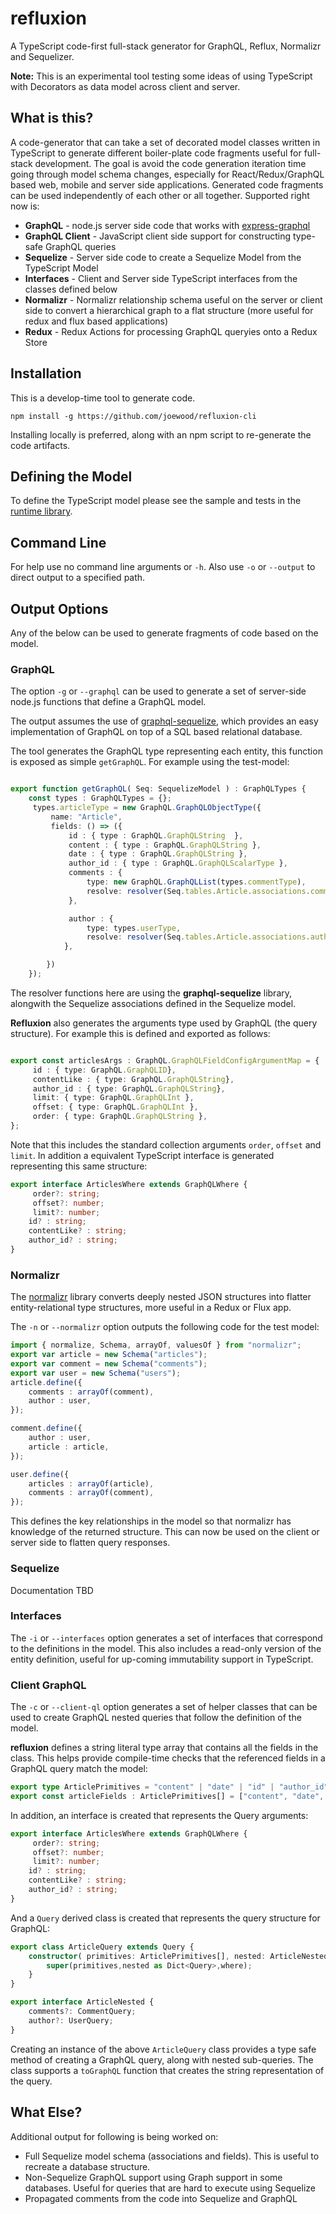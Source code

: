 # refluxion
A TypeScript code-first full-stack generator for GraphQL, Reflux, Normalizr and Sequelizer.

**Note:** This is an experimental tool testing some ideas of using TypeScript with Decorators as data model across client and server.
    
## What is this?
A code-generator that can take a set of decorated model classes written in TypeScript to generate different boiler-plate code fragments useful
for full-stack development. The goal is avoid the code generation iteration time going through model schema changes, especially for React/Redux/GraphQL
based web, mobile and server side applications. Generated code fragments can be used independently of each other or all together. Supported right now 
is:
* **GraphQL** - node.js server side code that works with [express-graphql](https://github.com/graphql/express-graphql)
* **GraphQL Client** - JavaScript client side support for constructing type-safe GraphQL queries
* **Sequelize** - Server side code to create a Sequelize Model from the TypeScript Model
* **Interfaces** - Client and Server side TypeScript interfaces from the classes defined below
* **Normalizr** - Normalizr relationship schema useful on the server or client side to convert a
hierarchical graph to a flat structure (more useful for redux and flux based applications)
* **Redux** - Redux Actions for processing GraphQL queryies onto a Redux Store 

## Installation
This is a develop-time tool to generate code.

```
npm install -g https://github.com/joewood/refluxion-cli
```

Installing locally is preferred, along with an npm script to re-generate the code artifacts.

## Defining the Model

To define the TypeScript model please see the sample and tests in the [runtime library](https://github.com/joewood/refluxion). 

## Command Line

For help use no command line arguments or `-h`.  Also use `-o` or `--output` to direct output to a specified path.

## Output Options
Any of the below can be used to generate fragments of code based on the model.

### GraphQL
The option `-g` or `--graphql` can be used to generate a set of server-side node.js functions 
that define a GraphQL model.

The output assumes the use of [graphql-sequelize](https://github.com/mickhansen/graphql-sequelize), which provides
an easy implementation of GraphQL on top of a SQL based relational database.

The tool generates the GraphQL type representing each entity, this function is exposed as simple `getGraphQL`. For example using the test-model:

```typescript

export function getGraphQL( Seq: SequelizeModel ) : GraphQLTypes {
	const types : GraphQLTypes = {};
	 types.articleType = new GraphQL.GraphQLObjectType({
		 name: "Article",
		 fields: () => ({
			 id : { type : GraphQL.GraphQLString  },
			 content : { type : GraphQL.GraphQLString },
			 date : { type : GraphQL.GraphQLString },
			 author_id : { type : GraphQL.GraphQLScalarType },
			 comments : {
				 type: new GraphQL.GraphQLList(types.commentType),
				 resolve: resolver(Seq.tables.Article.associations.comments),
			 },

			 author : {
				 type: types.userType,
				 resolve: resolver(Seq.tables.Article.associations.author),
			},

		})
	});

```

The resolver functions here are using the **graphql-sequelize** library, alongwith the Sequelize associations defined in the Sequelize model.

**Refluxion** also generates the arguments type used by GraphQL (the query structure). For example this is defined and exported as follows:
```typescript

export const articlesArgs : GraphQL.GraphQLFieldConfigArgumentMap = {
	 id : { type: GraphQL.GraphQLID},
	 contentLike : { type: GraphQL.GraphQLString},
	 author_id : { type: GraphQL.GraphQLString},
	 limit: { type: GraphQL.GraphQLInt },
	 offset: { type: GraphQL.GraphQLInt },
	 order: { type: GraphQL.GraphQLString },
};
```

Note that this includes the standard collection arguments `order`, `offset` and `limit`.  In addition a equivalent TypeScript interface
is generated representing this same structure:

```typescript
export interface ArticlesWhere extends GraphQLWhere {
	 order?: string;
	 offset?: number;
	 limit?: number;
	id? : string;
	contentLike? : string;
	author_id? : string;
}
```

### Normalizr

The [normalizr](https://github.com/paularmstrong/normalizr) library converts deeply nested JSON structures
into flatter entity-relational type structures, more useful in a Redux or Flux app.

The `-n` or `--normalizr` option outputs the following code for the test model:

```typescript
import { normalize, Schema, arrayOf, valuesOf } from "normalizr";
export var article = new Schema("articles");
export var comment = new Schema("comments");
export var user = new Schema("users");
article.define({
	comments : arrayOf(comment),
	author : user,
});

comment.define({
	author : user,
	article : article,
});

user.define({
	articles : arrayOf(article),
	comments : arrayOf(comment),
});
```

This defines the key relationships in the model so that normalizr has knowledge of the returned structure.
This can now be used on the client or server side to flatten query responses.

### Sequelize

Documentation TBD

### Interfaces

The `-i` or `--interfaces` option generates a set of interfaces that correspond to the definitions in the model.
This also includes a read-only version of the entity definition, useful for up-coming immutability support in
TypeScript. 

### Client GraphQL

The `-c` or `--client-ql` option generates a set of helper classes that can be used to create GraphQL nested
queries that follow the definition of the model.

**refluxion** defines a string literal type array that contains all the fields in the class. This helps
provide compile-time checks that the referenced fields in a GraphQL query match the model:

```typescript
export type ArticlePrimitives = "content" | "date" | "id" | "author_id";
export const articleFields : ArticlePrimitives[] = ["content", "date", "id", "author_id"];
```

In addition, an interface is created that represents the Query arguments:

```typescript
export interface ArticlesWhere extends GraphQLWhere {
	 order?: string;
	 offset?: number;
	 limit?: number;
	id? : string;
	contentLike? : string;
	author_id? : string;
}
```

And a `Query` derived class is created that represents the query structure for GraphQL:

```typescript
export class ArticleQuery extends Query {
	constructor( primitives: ArticlePrimitives[], nested: ArticleNested = null, where: ArticlesWhere | {id:string} = null, options = {}) {
        super(primitives,nested as Dict<Query>,where);
    }
}

export interface ArticleNested {
	comments?: CommentQuery;
	author?: UserQuery;
}
```

Creating an instance of the above `ArticleQuery` class provides a type safe method of creating a GraphQL
query, along with nested sub-queries. The class supports a `toGraphQL` function that creates the 
string representation of the query.

## What Else?

Additional output for following is being worked on:
* Full Sequelize model schema (associations and fields). This is useful to recreate a database structure.
* Non-Sequelize GraphQL support using Graph support in some databases. Useful for queries that are hard 
to execute using Sequelize
* Propagated comments from the code into Sequelize and GraphQL





